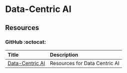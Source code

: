 # Data-Centric AI

## Resources

### GitHub :octocat:

| Title | Description |
| :---         |          :--- |
|[Data-Centric AI](https://github.com/HazyResearch/data-centric-ai)|Resources for Data Centric AI|
